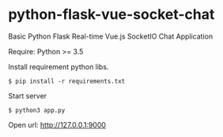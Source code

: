 # python-flask-vue-socket-chat
Basic Python Flask Real-time Vue.js SocketIO Chat Application

Require:
Python >= 3.5 

Install requirement python libs.
```
$ pip install -r requirements.txt
```

Start server
```
$ python3 app.py
```

Open url: http://127.0.0.1:9000
